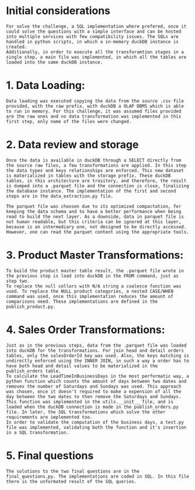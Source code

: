 # Initial considerations
    For solve the challenge, a SQL implementation where prefered, once it could solve the questions with a simple interface and can be hosted into multiple services with few compatibility issues. The SQLs are handled in python scripts, in which a in-memory duckDB instance is created.
    Additionally, in order to execute all the transforamtion stages in a single step, a main file was implemented, in which all the tables are loaded into the same duckDB instance.

# 1. Data Loading:
    Data loading was executed copying the data from the source .csv file provided, with the raw prefix, with duckDB a OLAP DBMS which is able to run in memory. For this challenge, it was assumed files provided are the raw ones and no data transformation was implemented in this first step, only name of the files were changed.
    
# 2. Data review and storage 
    Once the data is available in duckDB through a SELECT directly from the source raw files, a few transformations are applied. In this step the data types and keys relationships are enforced. This new dataset is materialized in tables with the storage prefix. These duckDB tables, in this architecture are trasitory, and therefore, the result is dumped into a .parquet file and the connection is close, finalizing the database instance. The implementation of the first and second steps are in the data_extraction.py file.

    The parquet file was choosen due to its optimized compactation, for keeping the data schema and to have a better performance when being read to build the next layer. As a downside, data in parquet file is not human readable, but this criteria can be ignored at this layer, because is an intermediary one, not designed to be directly accessed. However, one can read the parquet content using the appropriate tools.

# 3. Product Master Transformations:
    To build the product master table result, the .parquet file wrote in the previous step is load into duckDB in the FROM command, just as step two.
    To replace the null collors with N/A string a coalesce function was used. To replace the NULL product categories, a nested CASE/WHEN command was used, once this implementation reduces the amount of comparisons need. These implementations are defined in the publish_product.py.
    
# 4. Sales Order Transformations:
    Just as in the previous steps, data from the .parquet file was loaded into duckDB for the transformations. For join head and detail orders tables, only the salesOrderId key was used. Also, the keys matching is undirectly enforced using the INNER JOIN, in such a way a order has to have both head and detail values to be materialized in the publish_orders table.
    To calculate the LeadTimeInBusinessDays in the most performatic way, a python function which counts the amount of days between two dates and removes the number of Saturdays and Sundays was used. This approach was chosen, once it doesn't required to make a expension of all the day between the two dates to then remove the Saturdays and Sundays. This function was implemented in the utils.__init__ file, and is loaded when the duckDB connection is made in the publish_orders.py file. In later, the SQL transformations which solve the other requirements are implemented too.
    In order to validate the computation of the business days, a test.py file was implemented, validating both the function and it's insertion in a SQL transformation.

# 5. Final questions
    The solutions to the two final questions are in the final_questions.py. The implementations are coded in SQL. In this file there is the unformated result of the SQL queries.